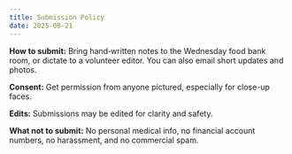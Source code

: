 ```yaml
---
title: Submission Policy
date: 2025-08-21
---
```


**How to submit:** Bring hand‑written notes to the Wednesday food bank room, or dictate to a volunteer editor. You can also email short updates and photos.

**Consent:** Get permission from anyone pictured, especially for close-up faces.

**Edits:** Submissions may be edited for clarity and safety.

**What not to submit:** No personal medical info, no financial account numbers, no harassment, and no commercial spam.
